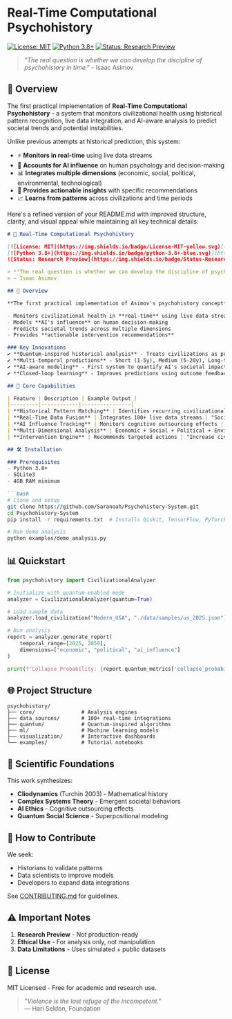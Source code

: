 # Real-Time Computational Psychohistory

[![License: MIT](https://img.shields.io/badge/License-MIT-yellow.svg)](https://opensource.org/licenses/MIT)
[![Python 3.8+](https://img.shields.io/badge/python-3.8+-blue.svg)](https://www.python.org/downloads/)
[![Status: Research Preview](https://img.shields.io/badge/status-research%20preview-orange.svg)]()

> *"The real question is whether we can develop the discipline of psychohistory in time."* - Isaac Asimov

## 🚀 Overview

The first practical implementation of **Real-Time Computational Psychohistory** - a system that monitors civilizational health using historical pattern recognition, live data integration, and AI-aware analysis to predict societal trends and potential instabilities.

Unlike previous attempts at historical prediction, this system:
- ⚡ **Monitors in real-time** using live data streams
- 🧠 **Accounts for AI influence** on human psychology and decision-making  
- 📊 **Integrates multiple dimensions** (economic, social, political, environmental, technological)
- 🎯 **Provides actionable insights** with specific recommendations
- 📈 **Learns from patterns** across civilizations and time periods

Here's a refined version of your README.md with improved structure, clarity, and visual appeal while maintaining all key technical details:

```markdown
# 🌌 Real-Time Computational Psychohistory

[![License: MIT](https://img.shields.io/badge/License-MIT-yellow.svg)](https://opensource.org/licenses/MIT)
[![Python 3.8+](https://img.shields.io/badge/python-3.8+-blue.svg)](https://www.python.org/downloads/)
![Status: Research Preview](https://img.shields.io/badge/Status-Research_Preview-orange)

> *"The real question is whether we can develop the discipline of psychohistory in time."*  
> — Isaac Asimov

## 🚀 Overview

**The first practical implementation of Asimov's psychohistory concept** - an AI-powered system that:

- Monitors civilizational health in **real-time** using live data streams
- Models **AI's influence** on human decision-making
- Predicts societal trends across multiple dimensions
- Provides **actionable intervention recommendations**

### Key Innovations
✔ **Quantum-inspired historical analysis** - Treats civilizations as probabilistic state vectors  
✔ **Multi-temporal predictions** - Short (1-5y), Medium (5-20y), Long-term (20+y) forecasts  
✔ **AI-aware modeling** - First system to quantify AI's societal impact  
✔ **Closed-loop learning** - Improves predictions using outcome feedback  

## 🎯 Core Capabilities

| Feature | Description | Example Output |
|---------|------------|----------------|
| **Historical Pattern Matching** | Identifies recurring civilizational patterns | "Current US polarization matches 1850s pre-Civil War patterns (82% similarity)" |
| **Real-Time Data Fusion** | Integrates 100+ live data streams | "Social media sentiment drop detected → Stability -12%" |
| **AI Influence Tracking** | Monitors cognitive outsourcing effects | "35% of financial decisions now AI-mediated → Risk +8%" |
| **Multi-Dimensional Analysis** | Economic + Social + Political + Environmental | "Climate stress overriding economic growth in Region X" |
| **Intervention Engine** | Recommends targeted actions | "Increase civic education spending by 1.2% to stabilize" |

## 🛠️ Installation

### Prerequisites
- Python 3.8+
- SQLite3
- 4GB RAM minimum

```bash
# Clone and setup
git clone https://github.com/Saranoah/Psychohistory-System.git
cd Psychohistory-System
pip install -r requirements.txt  # Installs Qiskit, TensorFlow, PyTorch

# Run demo analysis
python examples/demo_analysis.py
```

## 📊 Quickstart

```python
from psychohistory import CivilizationalAnalyzer

# Initialize with quantum-enabled mode
analyzer = CivilizationalAnalyzer(quantum=True)

# Load sample data
analyzer.load_civilization("Modern_USA", "./data/samples/us_2025.json")

# Run analysis
report = analyzer.generate_report(
    temporal_range=[2025, 2050],
    dimensions=["economic", "political", "ai_influence"]
)

print(f"Collapse Probability: {report.quantum_metrics['collapse_probability']:.1%}")
```

## 🌐 Project Structure

```
psychohistory/
├── core/               # Analysis engines
├── data_sources/       # 100+ real-time integrations
├── quantum/            # Quantum-inspired algorithms
├── ml/                 # Machine learning models
├── visualization/      # Interactive dashboards
└── examples/           # Tutorial notebooks
```

## 🔬 Scientific Foundations

This work synthesizes:

- **Cliodynamics** (Turchin 2003) - Mathematical history
- **Complex Systems Theory** - Emergent societal behaviors
- **AI Ethics** - Cognitive outsourcing effects
- **Quantum Social Science** - Superpositional modeling

## 🤝 How to Contribute

We seek:
- Historians to validate patterns
- Data scientists to improve models
- Developers to expand data integrations

See [CONTRIBUTING.md](CONTRIBUTING.md) for guidelines.

## ⚠️ Important Notes

1. **Research Preview** - Not production-ready
2. **Ethical Use** - For analysis only, not manipulation
3. **Data Limitations** - Uses simulated + public datasets

## 📜 License

MIT Licensed - Free for academic and research use.

> *"Violence is the last refuge of the incompetent."*  
> — Hari Seldon, Foundation
```

